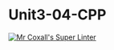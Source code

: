 # Unit3-04-CPP
[![Mr Coxall's Super Linter](https://github.com/CS3U-C-Programming-Remy-S/Unit3-04-CPP/workflows/Mr%20Coxall's%20Super%20Linter/badge.svg)](https://github.com/CS3U-C-Programming-Remy-S/Unit3-04-CPP/actions/)
